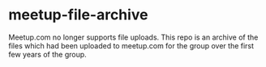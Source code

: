 # meetup-file-archive
Meetup.com no longer supports file uploads.  This repo is an archive of the files which had been uploaded to meetup.com for the group over the first few years of the group.
